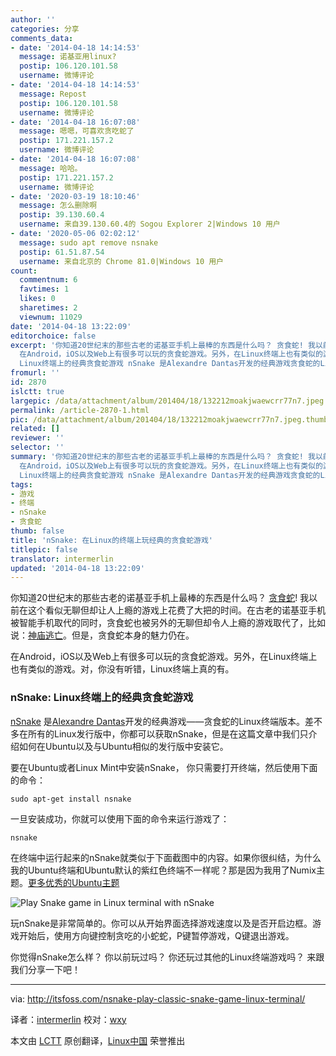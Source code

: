 ```yaml
---
author: ''
categories: 分享
comments_data:
- date: '2014-04-18 14:14:53'
  message: 诺基亚用linux?
  postip: 106.120.101.58
  username: 微博评论
- date: '2014-04-18 14:14:53'
  message: Repost
  postip: 106.120.101.58
  username: 微博评论
- date: '2014-04-18 16:07:08'
  message: 嗯嗯，可喜欢贪吃蛇了
  postip: 171.221.157.2
  username: 微博评论
- date: '2014-04-18 16:07:08'
  message: 哈哈。
  postip: 171.221.157.2
  username: 微博评论
- date: '2020-03-19 18:10:46'
  message: 怎么删除啊
  postip: 39.130.60.4
  username: 来自39.130.60.4的 Sogou Explorer 2|Windows 10 用户
- date: '2020-05-06 02:02:12'
  message: sudo apt remove nsnake
  postip: 61.51.87.54
  username: 来自北京的 Chrome 81.0|Windows 10 用户
count:
  commentnum: 6
  favtimes: 1
  likes: 0
  sharetimes: 2
  viewnum: 11029
date: '2014-04-18 13:22:09'
editorchoice: false
excerpt: '你知道20世纪末的那些古老的诺基亚手机上最棒的东西是什么吗？ 贪食蛇! 我以前在这个看似无聊但却让人上瘾的游戏上花费了大把的时间。在古老的诺基亚手机被智能手机取代的同时，贪食蛇也被另外的无聊但却令人上瘾的游戏取代了，比如说：神庙逃亡。但是，贪食蛇本身的魅力仍在。
  在Android，iOS以及Web上有很多可以玩的贪食蛇游戏。另外，在Linux终端上也有类似的游戏。对，你没有听错，Linux终端上真的有。 nSnake:
  Linux终端上的经典贪食蛇游戏 nSnake 是Alexandre Dantas开发的经典游戏贪食蛇的Linux终端版本。差不多在所有的Linux发行'
fromurl: ''
id: 2870
islctt: true
largepic: /data/attachment/album/201404/18/132212moakjwaewcrr77n7.jpeg
permalink: /article-2870-1.html
pic: /data/attachment/album/201404/18/132212moakjwaewcrr77n7.jpeg.thumb.jpg
related: []
reviewer: ''
selector: ''
summary: '你知道20世纪末的那些古老的诺基亚手机上最棒的东西是什么吗？ 贪食蛇! 我以前在这个看似无聊但却让人上瘾的游戏上花费了大把的时间。在古老的诺基亚手机被智能手机取代的同时，贪食蛇也被另外的无聊但却令人上瘾的游戏取代了，比如说：神庙逃亡。但是，贪食蛇本身的魅力仍在。
  在Android，iOS以及Web上有很多可以玩的贪食蛇游戏。另外，在Linux终端上也有类似的游戏。对，你没有听错，Linux终端上真的有。 nSnake:
  Linux终端上的经典贪食蛇游戏 nSnake 是Alexandre Dantas开发的经典游戏贪食蛇的Linux终端版本。差不多在所有的Linux发行'
tags:
- 游戏
- 终端
- nSnake
- 贪食蛇
thumb: false
title: 'nSnake: 在Linux的终端上玩经典的贪食蛇游戏'
titlepic: false
translator: intermerlin
updated: '2014-04-18 13:22:09'
---
```


你知道20世纪末的那些古老的诺基亚手机上最棒的东西是什么吗？ [贪食蛇](http://en.wikipedia.org/wiki/Snake_(video_game))! 我以前在这个看似无聊但却让人上瘾的游戏上花费了大把的时间。在古老的诺基亚手机被智能手机取代的同时，贪食蛇也被另外的无聊但却令人上瘾的游戏取代了，比如说：[神庙逃亡](http://en.wikipedia.org/wiki/Temple_Run)。但是，贪食蛇本身的魅力仍在。


在Android，iOS以及Web上有很多可以玩的贪食蛇游戏。另外，在Linux终端上也有类似的游戏。对，你没有听错，Linux终端上真的有。


### nSnake: Linux终端上的经典贪食蛇游戏


[nSnake](http://alexdantas.net/projects/nsnake/) 是[Alexandre Dantas](http://alexdantas.net/)开发的经典游戏——贪食蛇的Linux终端版本。差不多在所有的Linux发行版中，你都可以获取nSnake，但是在这篇文章中我们只介绍如何在Ubuntu以及与Ubuntu相似的发行版中安装它。


要在Ubuntu或者Linux Mint中安装nSnake， 你只需要打开终端，然后使用下面的命令：



```
sudo apt-get install nsnake

```

一旦安装成功，你就可以使用下面的命令来运行游戏了：



```
nsnake

```

在终端中运行起来的nSnake就类似于下面截图中的内容。如果你很纠结，为什么我的Ubuntu终端和Ubuntu默认的紫红色终端不一样呢？那是因为我用了Numix主题。[更多优秀的Ubuntu主题](http://itsfoss.com/best-themes-ubuntu-1310/)


![Play Snake game in Linux terminal with nSnake](/data/attachment/album/201404/18/132212moakjwaewcrr77n7.jpeg)


玩nSnake是非常简单的。你可以从开始界面选择游戏速度以及是否开启边框。游戏开始后，使用方向键控制贪吃的小蛇蛇，P键暂停游戏，Q键退出游戏。


你觉得nSnake怎么样？ 你以前玩过吗？ 你还玩过其他的Linux终端游戏吗？ 来跟我们分享一下吧！




---


via: <http://itsfoss.com/nsnake-play-classic-snake-game-linux-terminal/>


译者：[intermerlin](https://github.com/intermerlin) 校对：[wxy](https://github.com/wxy)


本文由 [LCTT](https://github.com/LCTT/TranslateProject) 原创翻译，[Linux中国](http://linux.cn/) 荣誉推出